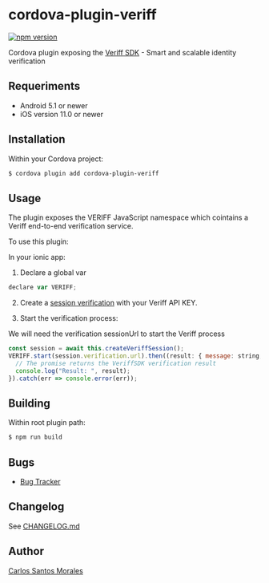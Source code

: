 
# cordova-plugin-veriff

[![npm version](https://img.shields.io/npm/v/cordova-plugin-veriff)](https://www.npmjs.com/package/cordova-plugin-veriff)


Cordova plugin exposing the [Veriff SDK](https://www.veriff.com/) - Smart and scalable identity verification

## Requeriments
- Android 5.1 or newer
- iOS version 11.0 or newer

## Installation

Within your Cordova project:

```bash
$ cordova plugin add cordova-plugin-veriff
```

## Usage

The plugin exposes the VERIFF JavaScript namespace which cointains a Veriff end-to-end verification service.

To use this plugin:

In your ionic app:

1. Declare a global var

```javascript
declare var VERIFF;
```

2. Create a [session verification](https://developers.veriff.com/#/sessions) with your Veriff API KEY.


2. Start the verification process:

We will need the verification sessionUrl to start the Veriff process

```javascript
const session = await this.createVeriffSession();
VERIFF.start(session.verification.url).then((result: { message: string, status: string }) => {
  // The promise returns the VeriffSDK verification result
  console.log("Result: ", result);
}).catch(err => console.error(err));
```

## Building

Within root plugin path:

```bash
$ npm run build
```

## Bugs

- [Bug Tracker](https://github.com/CSantosM/cordova-plugin-veriff/issues)

## Changelog

See [CHANGELOG.md](CHANGELOG.md)

## Author

[Carlos Santos Morales](https://www.linkedin.com/in/csantosm/)
